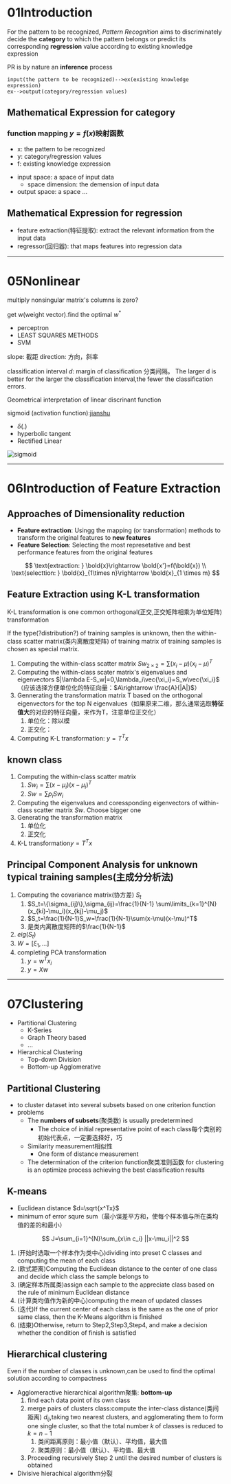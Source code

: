 # 01Introduction

For the pattern to be recognized, *Pattern Recognition* aims to discriminately decide 
the **category** to which the pattern belongs or predict its corresponding **regression** value 
according to existing knowledge expression

PR is by nature an **inference** process

```mermiad
input(the pattern to be recognized)-->ex(existing knowledge expression)
ex-->output(category/regression values)
```

## Mathematical Expression for category

### function mapping $y=f(x)$映射函数

- x: the pattern to be recognized
- y: category/regression values
- f: existing knowledge expression

* input space: a space of input data
  * space dimension: the demension of input data
* output space: a space ...

## Mathematical Expression for regression

- feature extraction(特征提取): extract the relevant information from the input data
- regressor(回归器): that maps features into regression data

---

# 05Nonlinear

multiply nonsingular matrix's columns is zero?

get w(weight vector).find the optimal $w^*$

- perceptron
- LEAST SQUARES METHODS
- SVM

slope: 截距
direction: 方向，斜率

classification interval *d*: margin of classification 分类间隔。
The larger d is better for the larger the classification interval,the fewer the classification errors.

Geometrical interpretation of linear discrinant function 

sigmoid (activation function):[jianshu](https://www.jianshu.com/p/857d5859d2cc)

- $\delta (.)$
- hyperbolic tangent
- Rectified Linear

![sigmoid](https://upload-images.jianshu.io/upload_images/749674-cdc2da4f770158ca.png?imageMogr2/auto-orient/strip|imageView2/2/w/1200/format/webp)

---

# 06Introduction of Feature Extraction

## Approaches of Dimensionality reduction

- **Feature extraction**: Usingg the mapping (or transformation) methods to transform the original features to **new features**
- **Feature Selection**: Selecting the most represetative and best performance features from the original features

$$
\text{extraction: }
\bold{x}\rightarrow \bold{x'}=f(\bold{x})
\\
\text{selecttion: }
\bold{x}_{1\times n}\rightarrow \bold{x}_{1 \times m}
$$

## Feature Extraction using K-L transformation

K-L transformation is one common orthogonal(正交,正交矩阵相乘为单位矩阵) transformation

If the type(?distribution?) of training samples is unknown,
then the within-class scatter matrix(类内离散度矩阵) of training matrix of training samples is chosen as special matrix.

1. Computing the within-class scatter matrix $Sw_{2\times 2}=\sum(x_i-\mu)(x_i-\mu)^T$
2. Computing the within-class scater matrix's eigenvalues and eigenvectors $|\lambda E-S_w|=0,\lambda_i\vec{\xi_i}=S_w\vec{\xi_i}$（应该选择方便单位化的特征向量：$A\rightarrow \frac{A}{|A|}$）
3. Gennerating the transformation matrix T based on the orthogonal eigenvectors for the top N eigenvalues（如果原来二维，那么通常选取**特征值大**的对应的特征向量，来作为T，注意单位正交化）
   1. 单位化：除以模
   2. 正交化：
4. Computing K-L transformation: $y=T^Tx$

## known class

1. Computing the within-class scatter matrix
   1. $Sw_i=\sum(x-\mu_i)(x-\mu_i)^T$
   2. $Sw=\sum p_i Sw_i$
2. Computing the eigenvalues and coressponding eigenvectors of within-class scatter matrix $Sw$. Choose bigger one
3. Generating the transformation matrix
   1. 单位化
   2. 正交化
4. K-L transformation$y=T^Tx$

## Principal Component Analysis for unknown typical training samples(主成分分析法)

1. Computing the covariance matrix(协方差) $S_t$
   1. $S_t=\{\sigma_{ij}\},\sigma_{ij}=\frac{1}{N-1} \sum\limits_{k=1}^{N}(x_{ki}-\mu_i)(x_{kj}-\mu_j)$
   2. $S_t=\frac{1}{N-1}S_w=\frac{1}{N-1}\sum(x-\mu)(x-\mu)^T$
   3. 是类内离散度矩阵的$\frac{1}{N-1}$
2. $eig(S_t)$
3. $W=[\xi_1,...]$
4. completing PCA transformation
   1. $y=w^T x_i$
   2. $y=X w$

---

# 07Clustering

- Partitional Clustering
  - K-Series
  - Graph Theory based 
  - ...
- Hierarchical Clustering
  - Top-down Division
  - Bottom-up Agglomerative

## Partitional Clustering

- to cluster dataset into several subsets based on one criterion function
- problems
  - The **numbers of subsets**(聚类数) is usually predetermined
    - The choice of initial representative point of each class每个类别的初始代表点，一定要选择好，巧
  - Similarity measurement相似性
    - One form of distance measurement
  - The determination of the criterion function聚类准则函数 for clustering is an optimize process achieving the best classification results

## K-means

- Euclidean distance $d=\sqrt{x^Tx}$
- minimum of error squre sum（最小误差平方和，使每个样本值与所在类均值的差的和最小）

$$
J=\sum_{i=1}^{N}\sum_{x\in c_i} ||x-\mu_i||^2
$$

1. (开始时选取一个样本作为类中心)dividing into preset C classes and computing the mean of each class
2. (欧式距离)Computing the Euclidean distance to the center of one class and decide which class the sample belongs to
3. (确定样本所属类)assign each sample to the appreciate class based on the rule of minimum Euclidean distance
4. (计算类均值作为新的中心)computing the mean of updated classes
5. (迭代)If the current center of each class is the same as the one of prior same class, then the K-Means algorithm is finished
6. (结束)Otherwise, return to Step2,Step3,Step4, and make a decision whether the condition of finish is satisfied

## Hierarchical clustering

Even if the number of classes is unknown,can be used to find the optimal solution according to compactness

- Agglomeractive hierarchical algorithm聚集: **bottom-up**
  1. find each data point of its own class
  2. merge pairs of clusters  class:compute the inter-class distance(类间距离) $d_{ij}$,taking two nearest clusters, and agglomerating them to form one single cluster, so that the total number $k$ of classes is reduced to $k=n-1$
     1. 类间距离原则：最小值（默认）、平均值，最大值
     2. 聚类原则：最小值（默认）、平均值、最大值
  3. Proceeding recursively Step 2 until the desired number of clusters is obtained
- Divisive hierachical algorithm分裂

